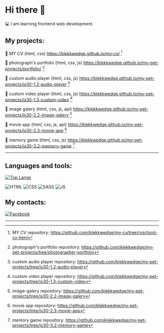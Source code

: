 # Hi there 👋
💻 I am learning frontend web development.

## My projects:

📌 MY CV (html, css) https://klekkwedge.github.io/my-cv/ [^1]

📌 photograph's portfolio (html, css, js) https://klekkwedge.github.io/my-pet-projects/portfolio/ [^2]

📌 custom audio player (html, css, js) https://klekkwedge.github.io/my-pet-projects/js30-1.2-audio-player [^3]

📌 custom video player (html, css, js) https://klekkwedge.github.io/my-pet-projects/js30-1.3-custom-video [^4]

📌 image galery (html, css, js, api) https://klekkwedge.github.io/my-pet-projects/js30-2.2-image-galery [^5]

📌 movie app (html, css, js, api) https://klekkwedge.github.io/my-pet-projects/js30-2.3-movie-app [^6]

📌 memory game (html, css, js) https://klekkwedge.github.io/my-pet-projects/js30-3.2-memory-game [^7]
***
## Languages and tools:

[![Top Langs](https://github-readme-stats.vercel.app/api/top-langs/?username=klekkwedge)](https://github.com/anuraghazra/github-readme-stats)

![HTML](https://img.shields.io/badge/-HTML5-E34F26?style=for-the-badge&logo=HTML5&logoColor=white)
![CSS](https://img.shields.io/badge/-CSS3-0B51C1?style=for-the-badge&logo=CSS3)
![SASS](https://img.shields.io/badge/-Sass-CC6699?style=for-the-badge&logo=Sass&logoColor=white)
![JS](https://img.shields.io/badge/-JavaScript-5324AA?style=for-the-badge&logo=JavaScript)

## My contacts:

[![Facebook](https://img.shields.io/badge/-Facebook-1877F2?style=for-the-badge&logo=Facebook&logoColor=white)](https://www.facebook.com/klekwedge/)
***
[^1]: MY CV repository: https://github.com/klekkwedge/my-cv/tree/rsschool-cv-html

[^2]: photograph's portfolio repository: https://github.com/klekkwedge/my-pet-projects/tree/photographer-portfolio

[^3]: custom audio player repository: https://github.com/klekkwedge/my-pet-projects/tree/js30-1.2-audio-player

[^4]: custom video player repository: https://github.com/klekkwedge/my-pet-projects/tree/js30-1.3-custom-video

[^5]: image-galery repository: https://github.com/klekkwedge/my-pet-projects/tree/js30-2.2-image-galery

[^6]: movie app repository: https://github.com/klekkwedge/my-pet-projects/tree/js30-2.3-movie-app

[^7]: memory game repository: https://github.com/klekkwedge/my-pet-projects/tree/js30-3.2-memory-game
